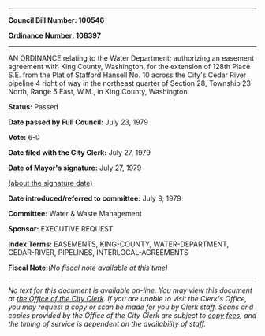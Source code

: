 

********

**Council Bill Number: 100546**
   
**Ordinance Number: 108397**
********

 AN ORDINANCE relating to the Water Department; authorizing an easement agreement with King County, Washington, for the extension of 128th Place S.E. from the Plat of Stafford Hansell No. 10 across the City's Cedar River pipeline 4 right of way in the northeast quarter of Section 28, Township 23 North, Range 5 East, W.M., in King County, Washington.

**Status:** Passed
   
**Date passed by Full Council:** July 23, 1979
   
**Vote:** 6-0
   
**Date filed with the City Clerk:** July 27, 1979
   
**Date of Mayor's signature:** July 27, 1979
   
[(about the signature date)](/~public/approvaldate.htm)
   
   
   
**Date introduced/referred to committee:** July 9, 1979
   
**Committee:** Water & Waste Management
   
**Sponsor:** EXECUTIVE REQUEST
   
   
**Index Terms:** EASEMENTS, KING-COUNTY, WATER-DEPARTMENT, CEDAR-RIVER, PIPELINES, INTERLOCAL-AGREEMENTS

**Fiscal Note:**_(No fiscal note available at this time)_
********

_No text for this document is available on-line. You may view this document at [the Office of the City Clerk](http://www.seattle.gov/leg/clerk/contactUs.htm). If you are unable to visit the Clerk's Office, you may request a copy or scan be made for you by Clerk staff. Scans and copies provided by the Office of the City Clerk are subject to [copy fees](http://clerk.seattle.gov/~public/clerkfees.htm), and the timing of service is dependent on the availability of staff._


